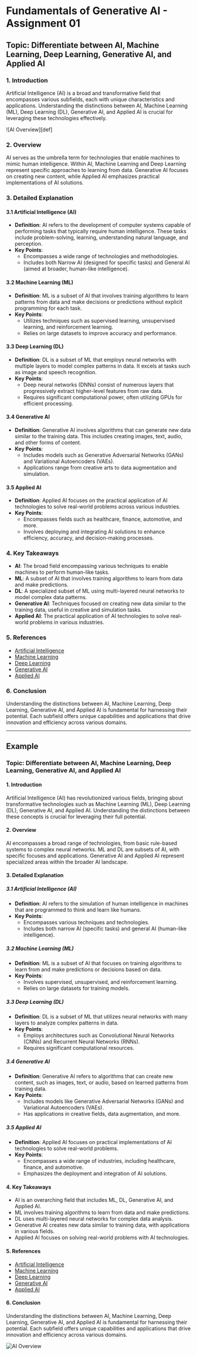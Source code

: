 # Fundamentals of Generative AI - Assignment 01

## Topic: Differentiate between AI, Machine Learning, Deep Learning, Generative AI, and Applied AI

### 1. Introduction
Artificial Intelligence (AI) is a broad and transformative field that encompasses various subfields, each with unique characteristics and applications. Understanding the distinctions between AI, Machine Learning (ML), Deep Learning (DL), Generative AI, and Applied AI is crucial for leveraging these technologies effectively.

![AI Overview][def]

### 2. Overview
AI serves as the umbrella term for technologies that enable machines to mimic human intelligence. Within AI, Machine Learning and Deep Learning represent specific approaches to learning from data. Generative AI focuses on creating new content, while Applied AI emphasizes practical implementations of AI solutions.

### 3. Detailed Explanation

#### 3.1 Artificial Intelligence (AI)
- **Definition**: AI refers to the development of computer systems capable of performing tasks that typically require human intelligence. These tasks include problem-solving, learning, understanding natural language, and perception.
- **Key Points**:
  - Encompasses a wide range of technologies and methodologies.
  - Includes both Narrow AI (designed for specific tasks) and General AI (aimed at broader, human-like intelligence).

#### 3.2 Machine Learning (ML)
- **Definition**: ML is a subset of AI that involves training algorithms to learn patterns from data and make decisions or predictions without explicit programming for each task.
- **Key Points**:
  - Utilizes techniques such as supervised learning, unsupervised learning, and reinforcement learning.
  - Relies on large datasets to improve accuracy and performance.

#### 3.3 Deep Learning (DL)
- **Definition**: DL is a subset of ML that employs neural networks with multiple layers to model complex patterns in data. It excels at tasks such as image and speech recognition.
- **Key Points**:
  - Deep neural networks (DNNs) consist of numerous layers that progressively extract higher-level features from raw data.
  - Requires significant computational power, often utilizing GPUs for efficient processing.

#### 3.4 Generative AI
- **Definition**: Generative AI involves algorithms that can generate new data similar to the training data. This includes creating images, text, audio, and other forms of content.
- **Key Points**:
  - Includes models such as Generative Adversarial Networks (GANs) and Variational Autoencoders (VAEs).
  - Applications range from creative arts to data augmentation and simulation.

#### 3.5 Applied AI
- **Definition**: Applied AI focuses on the practical application of AI technologies to solve real-world problems across various industries.
- **Key Points**:
  - Encompasses fields such as healthcare, finance, automotive, and more.
  - Involves deploying and integrating AI solutions to enhance efficiency, accuracy, and decision-making processes.

### 4. Key Takeaways
- **AI**: The broad field encompassing various techniques to enable machines to perform human-like tasks.
- **ML**: A subset of AI that involves training algorithms to learn from data and make predictions.
- **DL**: A specialized subset of ML using multi-layered neural networks to model complex data patterns.
- **Generative AI**: Techniques focused on creating new data similar to the training data, useful in creative and simulation tasks.
- **Applied AI**: The practical application of AI technologies to solve real-world problems in various industries.

### 5. References
- [Artificial Intelligence](https://en.wikipedia.org/wiki/Artificial_intelligence)
- [Machine Learning](https://en.wikipedia.org/wiki/Machine_learning)
- [Deep Learning](https://en.wikipedia.org/wiki/Deep_learning)
- [Generative AI](https://en.wikipedia.org/wiki/Generative_model)
- [Applied AI](https://en.wikipedia.org/wiki/Artificial_intelligence)

### 6. Conclusion
Understanding the distinctions between AI, Machine Learning, Deep Learning, Generative AI, and Applied AI is fundamental for harnessing their potential. Each subfield offers unique capabilities and applications that drive innovation and efficiency across various domains.

---

## Example

### Topic: Differentiate between AI, Machine Learning, Deep Learning, Generative AI, and Applied AI

#### 1. Introduction
Artificial Intelligence (AI) has revolutionized various fields, bringing about transformative technologies such as Machine Learning (ML), Deep Learning (DL), Generative AI, and Applied AI. Understanding the distinctions between these concepts is crucial for leveraging their full potential.

#### 2. Overview
AI encompasses a broad range of technologies, from basic rule-based systems to complex neural networks. ML and DL are subsets of AI, with specific focuses and applications. Generative AI and Applied AI represent specialized areas within the broader AI landscape.

#### 3. Detailed Explanation

##### 3.1 Artificial Intelligence (AI)
- **Definition**: AI refers to the simulation of human intelligence in machines that are programmed to think and learn like humans.
- **Key Points**:
  - Encompasses various techniques and technologies.
  - Includes both narrow AI (specific tasks) and general AI (human-like intelligence).

##### 3.2 Machine Learning (ML)
- **Definition**: ML is a subset of AI that focuses on training algorithms to learn from and make predictions or decisions based on data.
- **Key Points**:
  - Involves supervised, unsupervised, and reinforcement learning.
  - Relies on large datasets for training models.

##### 3.3 Deep Learning (DL)
- **Definition**: DL is a subset of ML that utilizes neural networks with many layers to analyze complex patterns in data.
- **Key Points**:
  - Employs architectures such as Convolutional Neural Networks (CNNs) and Recurrent Neural Networks (RNNs).
  - Requires significant computational resources.

##### 3.4 Generative AI
- **Definition**: Generative AI refers to algorithms that can create new content, such as images, text, or audio, based on learned patterns from training data.
- **Key Points**:
  - Includes models like Generative Adversarial Networks (GANs) and Variational Autoencoders (VAEs).
  - Has applications in creative fields, data augmentation, and more.

##### 3.5 Applied AI
- **Definition**: Applied AI focuses on practical implementations of AI technologies to solve real-world problems.
- **Key Points**:
  - Encompasses a wide range of industries, including healthcare, finance, and automotive.
  - Emphasizes the deployment and integration of AI solutions.

#### 4. Key Takeaways
- AI is an overarching field that includes ML, DL, Generative AI, and Applied AI.
- ML involves training algorithms to learn from data and make predictions.
- DL uses multi-layered neural networks for complex data analysis.
- Generative AI creates new data similar to training data, with applications in various fields.
- Applied AI focuses on solving real-world problems with AI technologies.

#### 5. References
- [Artificial Intelligence](https://en.wikipedia.org/wiki/Artificial_intelligence)
- [Machine Learning](https://en.wikipedia.org/wiki/Machine_learning)
- [Deep Learning](https://en.wikipedia.org/wiki/Deep_learning)
- [Generative AI](https://en.wikipedia.org/wiki/Generative_model)
- [Applied AI](https://en.wikipedia.org/wiki/Artificial_intelligence)

#### 6. Conclusion
Understanding the distinctions between AI, Machine Learning, Deep Learning, Generative AI, and Applied AI is fundamental for harnessing their potential. Each subfield offers unique capabilities and applications that drive innovation and efficiency across various domains.

![AI Overview](![https://github.com/Mubashar-Bashir/Q-4-Generative-AI/blob/master/Generative-AI/AI-ML-DL-GenAI.png](https://github.com/Mubashar-Bashir/Q-4-Generative-AI/blob/master/Generative-AI/AI-ML-DL-GenAI.png)?raw=true)

<!-- 
[def]: [path-to-your-image.png][def2]
[def2]: https://github.com/Mubashar-Bashir/Q-4-Generative-AI/blob/master/Generative-AI/A-comparative-view-of-AI-machine-learning-deep-learning-and-generative-AI-source.png -->